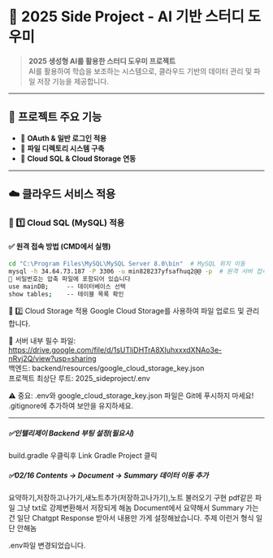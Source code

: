 # 📌 2025 Side Project - AI 기반 스터디 도우미

> **2025 생성형 AI를 활용한 스터디 도우미 프로젝트**  
> AI를 활용하여 학습을 보조하는 시스템으로, 클라우드 기반의 데이터 관리 및 파일 저장 기능을 제공합니다.

---

## 🚀 프로젝트 주요 기능

- 🔹 **OAuth & 일반 로그인 적용**
- 🔹 **파일 디렉토리 시스템 구축**
- 🔹 **Cloud SQL & Cloud Storage 연동**

---

## ☁️ 클라우드 서비스 적용
### 🔹 1️⃣ Cloud SQL (MySQL) 적용

#### ✅ **원격 접속 방법 (CMD에서 실행)**
```sh
cd "C:\Program Files\MySQL\MySQL Server 8.0\bin"  # MySQL 위치 이동
mysql -h 34.64.73.187 -P 3306 -u min828237yfsafhuq2@@ -p  # 원격 서버 접속
🔐 비밀번호는 압축 파일에 포함되어 있습니다
use mainDB;     -- 데이터베이스 선택
show tables;    -- 테이블 목록 확인
```

🔹 2️⃣ Cloud Storage 적용
Google Cloud Storage를 사용하여 파일 업로드 및 관리합니다.

📂 서버 내부 필수 파일: https://drive.google.com/file/d/1sUTliDHTrA8XIuhxxxdXNAo3e-nRvj2Q/view?usp=sharing  
백엔드: backend/resources/google_cloud_storage_key.json  
프로젝트 최상단 루트: 2025_sideproject/.env  
  
⚠️ 중요:
.env와 google_cloud_storage_key.json 파일은 Git에 푸시하지 마세요!
.gitignore에 추가하여 보안을 유지하세요.

---

##### ✅인텔리제이 Backend 부팅 설정(필요시)

build.gradle 우클릭후 Link Gradle Project 클릭

##### ✅02/16 Contents -> Document -> Summary 데이터 이동 추가
요약하기,저장하고나가기,새노트추가(저장하고나가기),노트 불러오기 구현
pdf같은 파일 그냥 txt로 강제변환해서 저장되게 해놈
Document에서 요약해서 Summary 가는건 일단 Chatgpt Response 받아서 내용만
가게 설정해놨습니다. 주제 이런거 형식 일단 안해놈

.env파일 변경되었습니다.



